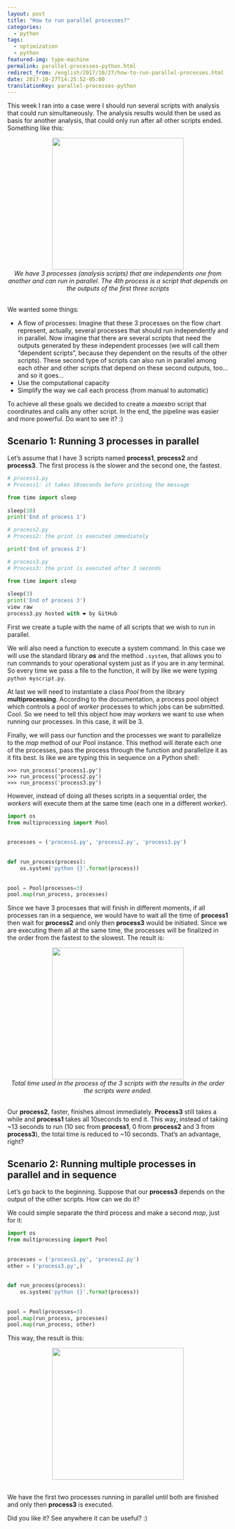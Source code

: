 ```yaml
---
layout: post
title: "How to run parallel processes?"
categories:
  - python
tags:
  - optimization
  - python
featured-img: type-machine
permalink: parallel-processes-python.html
redirect_from: /english/2017/10/27/how-to-run-parallel-processes.html
date: 2017-10-27T14:25:52-05:00
translationKey: parallel-processes-python
---
```


This week I ran into a case were I should run several scripts with analysis that could run simultaneously. The analysis results would then be used as basis for another analysis, that could only run after all other scripts ended. <!--more-->
Something like this:

<center>
  <img src="https://i.imgur.com/XuMDlhb.png" style="height:300px;"/>
</center>
<center>
<i>We have 3 processes (analysis scripts) that are independents one from another and can run in parallel. The 4th process is a script that depends on the outputs of the first three scripts</i>
</center>
<br/>

We wanted some things:

* A flow of processes: Imagine that these 3 processes on the flow chart represent, actually, several processes that should run independently and in parallel. Now imagine that there are several scripts that need the outputs generated by these independent processes (we will call them “dependent scripts”, because they dependent on the results of the other scripts). These second type of scripts can also run in parallel among each other and other scripts that depend on these second outputs, too… and so it goes…
* Use the computational capacity
* Simplify the way we call each process (from manual to automatic)

To achieve all these goals we decided to create a *maestro* script that coordinates 
and calls any other script. In the end, the pipeline was easier and more powerful. Do want to see it? :)

## Scenario 1: Running 3 processes in parallel

Let’s assume that I have 3 scripts named **process1**, **process2** and **process3**. 
The first process is the slower and the second one, the fastest.

```python
# process1.py
# Process1: it takes 10seconds before printing the message

from time import sleep                                                          
                                                                                
sleep(10)                                                                       
print('End of process 1')
```

```python
# process2.py
# Process2: the print is executed immediately

print('End of process 2')
```

```python
# process3.py
# Process3: the print is executed after 3 seconds

from time import sleep                                                          
                                                                                
sleep(3)                                                                       
print('End of process 3')
view raw
process3.py hosted with ❤ by GitHub 
```

First we create a tuple with the name of all scripts that we wish to run in parallel.

We will also need a function to execute a system command. In this case we will use the standard library 
***os*** and the method `.system`, that allows you to run commands to your operational 
system just as if you are in any terminal. So every time we pass a file to the function, it will by like we were typing `python myscript.py`.

At last we will need to instantiate a class *Pool* from the library **multiprocessing**. 
According to the documentation, a process pool object which controls a pool of *worker* processes to 
which jobs can be submitted. Cool. So we need to tell this object how may *workers* we want to 
use when running our processes. In this case, it will be 3.

Finally, we will pass our function and the processes we want to parallelize to the *map* method of our Pool instance. This method will iterate each one of the processes, pass the process through the function and parallelize it as it fits best. Is like we are typing this in sequence on a Python shell:

```
>>> run_process('process1.py')
>>> run_process('process2.py')
>>> run_process('process3.py')
```


However, instead of doing all theses scripts in a sequential order, the *workers* will 
execute them at the same time (each one in a different *worker*).

```python
import os                                                                       
from multiprocessing import Pool                                                
                                                                                
                                                                                
processes = ('process1.py', 'process2.py', 'process3.py')                                    
                                                  
                                                                                
def run_process(process):                                                             
    os.system('python {}'.format(process))                                       
                                                                                
                                                                                
pool = Pool(processes=3)                                                        
pool.map(run_process, processes) 
```

Since we have 3 processes that will finish in different moments, 
if all processes ran in a sequence, we would have to wait all the time of **process1** 
then wait for **process2** and only then **process3** would be initiated. 
Since we are executing them all at the same time, the processes will be finalized in the order from the fastest to the slowest. The result is:

<center>
<img src="https://i.imgur.com/2rI9yJM.png" style="height:300px;"/>
</center>
<center>
<i>Total time used in the process of the 3 scripts with the results in the order the scripts were ended.</i>
</center>
<br/>


Our **process2**, faster, finishes almost immediately. **Process3** still takes a while and 
**process1** takes all 10seconds to end it. This way, instead of taking ~13 seconds to run 
(10 sec from **process1**, 0 from **process2** and 3 from **process3**), 
the total time is reduced to ~10 seconds. That’s an advantage, right?

## Scenario 2: Running multiple processes in parallel and in sequence

Let’s go back to the beginning. Suppose that our **process3** depends on the 
output of the other scripts. How can we do it?

We could simple separate the third process and make a second *map*, just for it:

```python
import os                                                                       
from multiprocessing import Pool                                                
                                                                                
                                                                                
processes = ('process1.py', 'process2.py')                                    
other = ('process3.py',)
                                                  
                                                                                
def run_process(process):                                                             
    os.system('python {}'.format(process))                                       
                                                                                
                                                                                
pool = Pool(processes=3)                                                        
pool.map(run_process, processes) 
pool.map(run_process, other) 
```

This way, the result is this:

<center>
  <img src="https://i.imgur.com/SvmtS0H.png" style="height:300px;"/>
</center>
<br/>

We have the first two processes running in parallel until both are finished and only then 
**process3** is executed.

Did you like it? See anywhere it can be useful? :)
